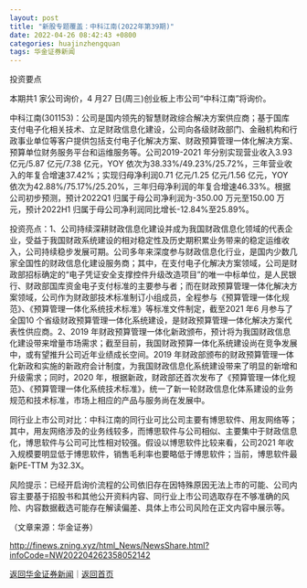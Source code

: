 ```yaml
---
layout: post
title: "新股专题覆盖：中科江南(2022年第39期)"
date: 2022-04-26 08:42:43 +0800
categories: huajinzhengquan
tags: 华金证券新闻
---
```

<p>投资要点</p>
 <p>本期共1 家公司询价，4 月27 日(周三)创业板上市公司“中科江南”将询价。</p>
 <p>中科江南(301153)：公司是国内领先的智慧财政综合解决方案供应商；基于国库支付电子化相关技术、立足财政信息化建设，公司向各级财政部门、金融机构和行政事业单位等客户提供包括支付电子化解决方案、财政预算管理一体化解决方案、预算单位财务服务平台和运维服务等。公司2019-2021 年分别实现营业收入3.93亿元/5.87 亿元/7.38 亿元，YOY 依次为38.33%/49.23%/25.72%，三年营业收入的年复合增速37.42%；实现归母净利润0.71 亿元/1.25 亿元/1.56 亿元，YOY 依次为42.88%/75.17%/25.20%，三年归母净利润的年复合增速46.33%。根据公司初步预测，预计2022Q1 归属于母公司净利润为-350.00 万元至150.00 万元，预计2022H1 归属于母公司净利润同比增长-12.84%至25.89%。</p>
 <p>投资亮点：1、公司持续深耕财政信息化建设并成为我国财政信息化领域的代表企业，受益于我国财政系统建设的相对稳定性及历史期积累业务带来的稳定运维收入，公司持续稳步发展可期。公司多年来深度参与财政信息化行业，是国内少数几家全国性的财政信息化建设服务商；其中，在支付电子化解决方案领域，公司是财政部招标确定的“电子凭证安全支撑控件升级改造项目”的唯一中标单位，是人民银行、财政部国库资金电子支付标准的主要参与者；而在财政预算管理一体化解决方案领域，公司作为财政部技术标准制订小组成员，全程参与《预算管理一体化规范》、《预算管理一体化系统技术标准》等标准文件制定，截至2021 年6 月参与了全国10 个省级财政预算管理一体化系统建设，是财政预算管理一体化解决方案代表性供应商。2、2019 年财政预算管理一体化新政颁布，预计将为我国财政信息化建设带来增量市场需求；截至目前，我国财政预算一体化系统建设尚在竞争发展中，或有望推升公司近年业绩成长空间。2019 年财政部颁布的财政预算管理一体化新政和实施的新政府会计制度，为我国财政信息化系统建设带来了明显的新增和升级需求；同时，2020 年，根据新政，财政部还首次发布了《预算管理一体化规范》、《预算管理一体化系统技术标准》，统一了新一轮财政信息化体系建设的业务规范和技术标准，市场上相应的产品与服务尚在发展中。</p>
 <p>同行业上市公司对比：中科江南的同行业可比公司主要有博思软件、用友网络等；其中，用友网络涉及的业务线较多，而博思软件与公司相似、主要集中于财政信息化，博思软件与公司可比性相对较强。假设以博思软件比较来看，公司2021 年收入规模要明显低于博思软件，销售毛利率也要略低于博思软件；当前，博思软件最新PE-TTM 为32.3X。</p>
 <p>风险提示：已经开启询价流程的公司依旧存在因特殊原因无法上市的可能、公司内容主要基于招股书和其他公开资料内容、同行业上市公司选取存在不够准确的风险、内容数据截选可能存在解读偏差、具体上市公司风险在正文内容中展示等。</p><p class="em_media">（文章来源：华金证券）</p>

<http://finews.zning.xyz/html_News/NewsShare.html?infoCode=NW202204262358052142>

[返回华金证券新闻](//finews.withounder.com/category/huajinzhengquan.html)｜[返回首页](//finews.withounder.com/)